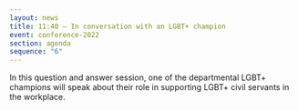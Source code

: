 ```yaml
---
layout: news
title: 11:40 – In conversation with an LGBT+ champion
event: conference-2022
section: agenda
sequence: "6"
---
```

I﻿n this question and answer session, one of the departmental LGBT+ champions will speak about their role in supporting LGBT+ civil servants in the workplace.